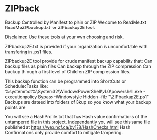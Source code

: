 # ZIPback
Backup Controlled by Manifest to plain or ZIP 
Welcome to ReadMe.txt ReadMeZIPbackup.txt for ZIPbackup2E tool.

Disclaimer:  Use these tools at your own choosing and risk.

ZIPbackup2E.txt is provided if your organization is uncomfortable with transfering in .ps1 files.

ZIPbackup2E tool provide for crude manifest backup capability that:
      Can backup files as plain files
      Can backup through the ZIP compression
      Can backup through a first level of Children ZIP compression files.

This backup function can be programmed into ShortCuts or ScheduledTasks like: 
%systemroot%\System32\WindowsPowerShell\v1.0\powershell.exe -executionpolicy Bypass -Windowstyle Hidden -file "<FullPath>\ZIPbackup2E.ps1" 
Backups are dateed into folders of Bkup<Date-Time> so you know what your backup points are.

You will see a HashProfile<Date-Time>.txt that has Hash value confirmations of the untampered file in this project.
	Independantly you will see this same file published at https://web.ncf.ca/bv178/HashChecks.html
Hash Confirmations only provide comfort to mitigate tampering.
